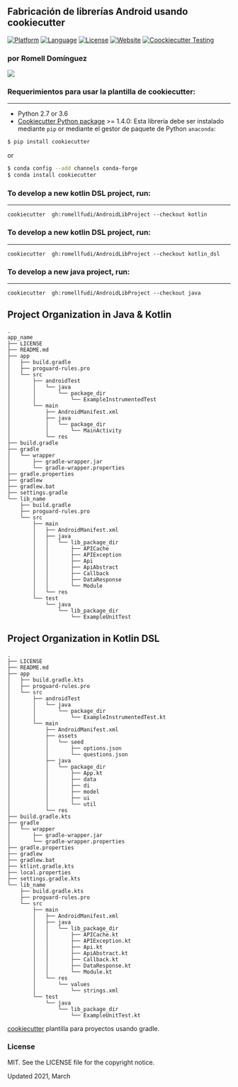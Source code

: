 ## Fabricación de librerías Android usando cookiecutter

[![Platform](https://img.shields.io/badge/platform-android-brightgreen.svg)](https://developer.android.com/index.html)
[![Language](https://img.shields.io/badge/language-EN-blue.svg)](./)
[![License](https://img.shields.io/badge/license-MIT-blue.svg)](https://github.com/romellfudi/AndroidLibProject/blob/master/LICENSE)
[![Website](https://img.shields.io/website?up_message=online&url=https%3A%2F%2Fwww.romellfudi.com%2FAndroidLibProject%2F)](https://bit.ly/android_lib)
[![Coockiecutter Testing](https://github.com/romellfudi/AndroidLibProject/actions/workflows/environment.yml/badge.svg)](https://github.com/romellfudi/AndroidLibProject/actions/workflows/environment.yml)

### por Romell Domínguez
[![](https://raw.githubusercontent.com/romellfudi/assets/master/favicon.ico)](https://www.romellfudi.com/)

### Requerimientos para usar la plantilla de cookiecutter:
-----------
 - Python 2.7 or 3.6
 - [Cookiecutter Python package](http://cookiecutter.readthedocs.org/en/latest/installation.html) >= 1.4.0: Esta librería debe ser instalado mediante `pip` or mediante el gestor de paquete de Python `anaconda`:

``` bash
$ pip install cookiecutter
```

or

``` bash
$ conda config --add channels conda-forge
$ conda install cookiecutter
```
### To develop a new kotlin DSL project, run:
------------
    cookiecutter  gh:romellfudi/AndroidLibProject --checkout kotlin

### To develop a new kotlin DSL project, run:
------------
    cookiecutter  gh:romellfudi/AndroidLibProject --checkout kotlin_dsl


### To develop a new java project, run:
------------
    cookiecutter  gh:romellfudi/AndroidLibProject --checkout java

## Project Organization in Java & Kotlin

```
.
app_name
├── LICENSE
├── README.md
├── app
│   ├── build.gradle
│   ├── proguard-rules.pro
│   └── src
│       ├── androidTest
│       │   └── java
│       │       └── package_dir
│       │           └── ExampleInstrumentedTest
│       └── main
│           ├── AndroidManifest.xml
│           ├── java
│           │   └── package_dir
│           │       └── MainActivity
│           └── res
├── build.gradle
├── gradle
│   └── wrapper
│       ├── gradle-wrapper.jar
│       └── gradle-wrapper.properties
├── gradle.properties
├── gradlew
├── gradlew.bat
├── settings.gradle
└── lib_name
    ├── build.gradle
    ├── proguard-rules.pro
    └── src
        ├── main
        │   ├── AndroidManifest.xml
        │   ├── java
        │   │   └── lib_package_dir
        │   │       ├── APICache
        │   │       ├── APIException
        │   │       ├── Api
        │   │       ├── ApiAbstract
        │   │       ├── Callback
        │   │       ├── DataResponse
        │   │       └── Module
        │   └── res
        └── test
            └── java
                └── lib_package_dir
                    └── ExampleUnitTest
```

## Project Organization in Kotlin DSL

```
.
├── LICENSE
├── README.md
├── app
│   ├── build.gradle.kts
│   ├── proguard-rules.pro
│   └── src
│       ├── androidTest
│       │   └── java
│       │       └── package_dir
│       │           └── ExampleInstrumentedTest.kt
│       └── main
│           ├── AndroidManifest.xml
│           ├── assets
│           │   └── seed
│           │       ├── options.json
│           │       └── questions.json
│           ├── java
│           │   └── package_dir
│           │       ├── App.kt
│           │       ├── data
│           │       ├── di
│           │       ├── model
│           │       ├── ui
│           │       └── util
│           └── res
├── build.gradle.kts
├── gradle
│   └── wrapper
│       ├── gradle-wrapper.jar
│       └── gradle-wrapper.properties
├── gradle.properties
├── gradlew
├── gradlew.bat
├── ktlint.gradle.kts
├── local.properties
├── settings.gradle.kts
└── lib_name
    ├── build.gradle.kts
    ├── proguard-rules.pro
    └── src
        ├── main
        │   ├── AndroidManifest.xml
        │   ├── java
        │   │   └── lib_package_dir
        │   │       ├── APICache.kt
        │   │       ├── APIException.kt
        │   │       ├── Api.kt
        │   │       ├── ApiAbstract.kt
        │   │       ├── Callback.kt
        │   │       ├── DataResponse.kt
        │   │       └── Module.kt
        │   └── res
        │       └── values
        │           └── strings.xml
        └── test
            └── java
                └── lib_package_dir
                    └── ExampleUnitTest.kt
```

[cookiecutter](https://github.com/audreyr/cookiecutter) plantilla para proyectos usando gradle.

### License
MIT. See the LICENSE file for the copyright notice.

Updated
2021, March